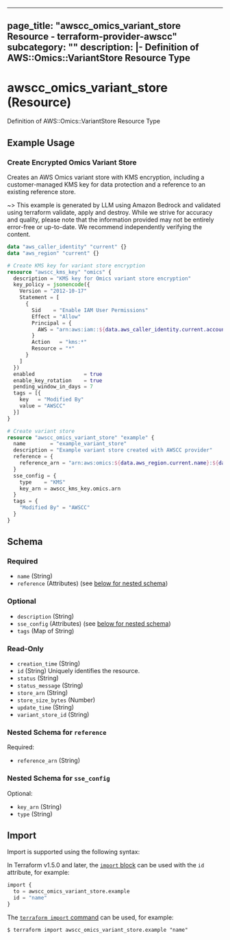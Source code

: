 
---
page_title: "awscc_omics_variant_store Resource - terraform-provider-awscc"
subcategory: ""
description: |-
  Definition of AWS::Omics::VariantStore Resource Type
---

# awscc_omics_variant_store (Resource)

Definition of AWS::Omics::VariantStore Resource Type

## Example Usage

### Create Encrypted Omics Variant Store

Creates an AWS Omics variant store with KMS encryption, including a customer-managed KMS key for data protection and a reference to an existing reference store.

~> This example is generated by LLM using Amazon Bedrock and validated using terraform validate, apply and destroy. While we strive for accuracy and quality, please note that the information provided may not be entirely error-free or up-to-date. We recommend independently verifying the content.

```terraform
data "aws_caller_identity" "current" {}
data "aws_region" "current" {}

# Create KMS key for variant store encryption
resource "awscc_kms_key" "omics" {
  description = "KMS key for Omics variant store encryption"
  key_policy = jsonencode({
    Version = "2012-10-17"
    Statement = [
      {
        Sid    = "Enable IAM User Permissions"
        Effect = "Allow"
        Principal = {
          AWS = "arn:aws:iam::${data.aws_caller_identity.current.account_id}:root"
        }
        Action   = "kms:*"
        Resource = "*"
      }
    ]
  })
  enabled                = true
  enable_key_rotation    = true
  pending_window_in_days = 7
  tags = [{
    key   = "Modified By"
    value = "AWSCC"
  }]
}

# Create variant store
resource "awscc_omics_variant_store" "example" {
  name        = "example_variant_store"
  description = "Example variant store created with AWSCC provider"
  reference = {
    reference_arn = "arn:aws:omics:${data.aws_region.current.name}:${data.aws_caller_identity.current.account_id}:referenceStore/1234567890/reference/1234567890"
  }
  sse_config = {
    type    = "KMS"
    key_arn = awscc_kms_key.omics.arn
  }
  tags = {
    "Modified By" = "AWSCC"
  }
}
```

<!-- schema generated by tfplugindocs -->
## Schema

### Required

- `name` (String)
- `reference` (Attributes) (see [below for nested schema](#nestedatt--reference))

### Optional

- `description` (String)
- `sse_config` (Attributes) (see [below for nested schema](#nestedatt--sse_config))
- `tags` (Map of String)

### Read-Only

- `creation_time` (String)
- `id` (String) Uniquely identifies the resource.
- `status` (String)
- `status_message` (String)
- `store_arn` (String)
- `store_size_bytes` (Number)
- `update_time` (String)
- `variant_store_id` (String)

<a id="nestedatt--reference"></a>
### Nested Schema for `reference`

Required:

- `reference_arn` (String)


<a id="nestedatt--sse_config"></a>
### Nested Schema for `sse_config`

Optional:

- `key_arn` (String)
- `type` (String)

## Import

Import is supported using the following syntax:

In Terraform v1.5.0 and later, the [`import` block](https://developer.hashicorp.com/terraform/language/import) can be used with the `id` attribute, for example:

```terraform
import {
  to = awscc_omics_variant_store.example
  id = "name"
}
```

The [`terraform import` command](https://developer.hashicorp.com/terraform/cli/commands/import) can be used, for example:

```shell
$ terraform import awscc_omics_variant_store.example "name"
```
